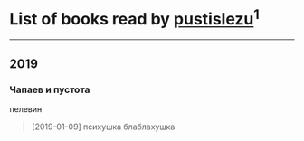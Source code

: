 # List of books read by [pustislezu](http://vk.com/id447379125)<sup>1</sup>
---

## 2019

### Чапаев и пустота
пелевин
> [2019-01-09] психушка блаблахушка



